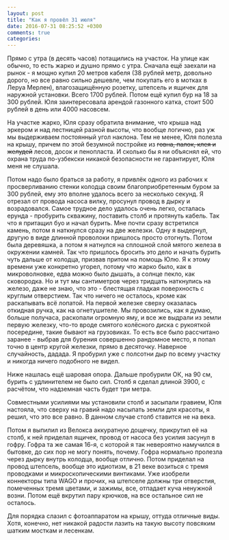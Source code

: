 ```yaml
---
layout: post
title: "Как я провёл 31 июля"
date: 2016-07-31 08:25:52 +0300
comments: true
categories: 
---
```

Прямо с утра (в десять часов) потащились на участок. На улице как обычно, то есть жарко и душно прямо с утра. Сначала ещё заехали на рынок - я мощно купил 20 метров кабеля (38 рублей метр, довольно дорого, но все равно сильно дешевле, чем покупать его в мотках в Леруа Мерлен), влагозащищённую розетку, штепсель и ящичек для наружной установки. Всего 1700 рублей. Потом ещё купил бур на 18 за 300 рублей. Юля заинтересовала арендой газонного катка, стоит 500 рублей в день или 4000 насовсем.

На участке жарко, Юля сразу обратила внимание, что крыша над эркером и над лестницей разной высоты, что вообще логично, раз уж мы выдерживаем постоянный угол наклона. Тем не менее, Юля полезла на крышу, причем по этой безумной постройке из ~~говна, палок, клея и желудей~~ лесов, досок и пенопласта. И сколько бы я ни объяснял ей, что охрана труда по-узбекски никакой безопасности не гарантирует, Юля меня не слушала.

Потом надо было браться за работу, я привлёк одного из рабочих к просверливанию стенки колодца своим благоприобретенным буром за 300 рублей, ему это вполне удалось всего за несколько секунд. Я отрезал от провода насоса вилку, просунул провод в дырку и возрадовался. Самое трудное дело удалось очень легко, осталась ерунда - пробурить скважину, поставить столб и протянуть кабель. Так что я притащил буо и начал бурить. Мне почти сразу встретился камень, потом я наткнулся сразу на две железки. Одну я выдернул, другую в виде длинной проволоки пришлось просто отогнуть. Потом была деревяшка, а потом я натнулся на сплошной слой мятого железа в окружении камней. Так что пришлось бросить это дело и начать бурить чуть дальше от колодца, призвав притом на помощь Юлю. Я к этому времени уже конкретно угорел, потому что жарко было, как в микроволновке, едва можно было дышать, а солнце пекло, как сковородка. Но и тут мы сантиметров через тридцать наткнулись на железо, даже не знаю, что это - блестящая гладкая поверхность с круглым отверстием. Так что ничего не осталось, кроме как раскапывать всё лопатой. На первой железке сверху оказалась откидная ручка, как на огнетушителе. Мы провозились, как я думаю, больше получаса, раскопали огромную яму, и все же выдрали из земли первую железку, что-то вроде смятого колёсного диска с рукояткой посередине, такие бывают на грузовиках. То есть все было рассчитано заранее - выбрав для бурения совершенно рандомное место, я попал точно в центр кругой железки, прямо в десяточку. Наверное случайность, дадада. Я пробурил уже с полсотни дыр по всему участку и никогда ничего подобного не видел.

Ниже нашлась ещё шаровая опора. Дальше пробурили ОК, на 90 см, бурить с удлинителем не было сил. Столб я сделал длиной 3900, с расчётом, что надземная часть будет три метра.

Совместными усилиями мы установили столб и засыпали гравием, Юля настояла, что сверху на гравий надо насыпать земли для красоты, я решил, что это все равно. В данном случае столб ставится не на века.

Потом я выпилил из Велокса аккуратную дощечку, прикрутил её на столб, к ней приделал ящичек, провод от насоса без усилия засунул в гофру. Гофра та же самая 16-я, с которой я так невероятно намучился в бытовке, до сих пор не могу понять, почему. Гофра нормально пролезла через дырку внутрь колодца, вообще отлично. Потом приделал на провод штепсель, вообще это идиотизм, в 21 веке возиться с тремя проводками и микроскопическими винтиками. Уже изобрели коннекторы типа WAGO и прочих, на штепселе должны три отверстия, помеченных тремя цветами, и зажимы, все, отпадает куча ненужной возни. Потом ещё вкрутил пару крючков, на все остальное сил не осталось.

Для порядка слазил с фотоаппаратом на крышу, оттуда отличные виды. Хотя, конечно, нет никакой радости лазить на такую высоту повсяким шатким мосткам и лесенкам.